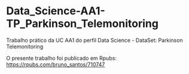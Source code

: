 # Data_Science-AA1-TP_Parkinson_Telemonitoring
Trabalho prático da UC AA1 do perfil Data Science - DataSet: Parkinson Telemonitoring

O presente trabalho foi publicado em Rpubs: https://rpubs.com/bruno_santos/710747

